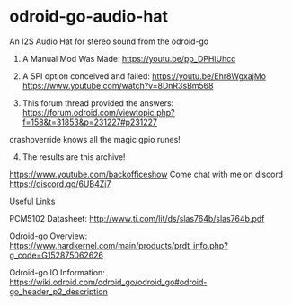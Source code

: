 # odroid-go-audio-hat
An I2S Audio Hat for stereo sound from the odroid-go

1) A Manual Mod Was Made:
https://youtu.be/pp_DPHiUhcc

2) A SPI option conceived and failed:
https://youtu.be/Ehr8WgxajMo
https://www.youtube.com/watch?v=8DnR3sBm568

3) This forum thread provided the answers:
https://forum.odroid.com/viewtopic.php?f=158&t=31853&p=231227#p231227

crashoverride knows all the magic gpio runes!

4) The results are this archive!

https://www.youtube.com/backofficeshow
Come chat with me on discord https://discord.gg/6UB4Zj7

Useful Links

PCM5102 Datasheet:
http://www.ti.com/lit/ds/slas764b/slas764b.pdf

Odroid-go Overview:
https://www.hardkernel.com/main/products/prdt_info.php?g_code=G152875062626

Odroid-go IO Information:
https://wiki.odroid.com/odroid_go/odroid_go#odroid-go_header_p2_description
